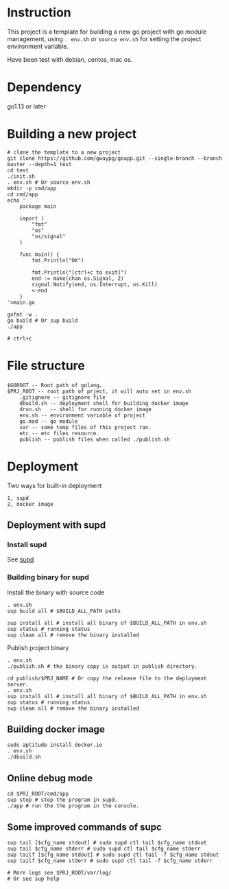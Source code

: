 
# Instruction

This project is a template for building a new go project with go module management, using `. env.sh` or `source env.sh` for setting the project environment variable.

Have been test with debian, centos, mac os.

# Dependency
go1.13 or later

# Building a new project
``` text
# clone the template to a new project
git clone https://github.com/gwaypg/goapp.git --single-branch --branch master --depth=1 test
cd test
./init.sh  
. env.sh # Or source env.sh
mkdir -p cmd/app
cd cmd/app
echo '
    package main
    
    import (
    	"fmt"
    	"os"
    	"os/signal"
    )
    
    func main() {
    	fmt.Println("OK")
    
    	fmt.Println("[ctrl+c to exit]")
    	end := make(chan os.Signal, 2)
    	signal.Notify(end, os.Interrupt, os.Kill)
    	<-end
    }
'>main.go

gofmt -w .
go build # Or sup build
./app

# ctrl+c
```
    
# File structure
``` text
$GOROOT -- Root path of golang。
$PRJ_ROOT -- root path of prject, it will auto set in env.sh
    .gitignore -- gitignore file
    dbuild.sh -- deployment shell for building docker image
    drun.sh   -- shell for running docker image 
    env.sh -- environment variable of project
    go.mod -- go module
    var -- some temp files of this project ran.
    etc -- etc files resource. 
    publish -- publish files when called ./publish.sh
```

# Deployment 

Two ways for built-in deployment
```
1, supd
2, docker image 
```

## Deployment with supd
### Install supd
See [supd](https://github.com/gwaypg/supd)

### Building binary for supd

Install the binary with source code
```shell
. env.sh
sup build all # $BUILD_ALL_PATH paths

sup install all # install all binary of $BUILD_ALL_PATH in env.sh
sup status # running status
sup clean all # remove the binary installed
```

Publish project binary
```
. env.sh
./publish.sh # the binary copy is output in publish directory.

cd publish/$PRJ_NAME # Or copy the release file to the deployment server.
. env.sh
sup install all # install all binary of $BUILD_ALL_PATH in env.sh 
sup status # running status
sup clean all # remove the binary installed
```

## Building docker image
```shell
sudo aptitude install docker.io
. env.sh
./dbuild.sh
```

## Online debug mode
```shell
cd $PRJ_ROOT/cmd/app
sup stop # stop the program in supd.
./app # run the the program in the console.
```

## Some improved commands of supc
```text
sup tail [$cfg_name stdout] # sudo supd ctl tail $cfg_name stdout
sup tail $cfg_name stderr # sudo supd ctl tail $cfg_name stderr
sup tailf [$cfg_name stdout] # sudo supd ctl tail -f $cfg_name stdout
sup tailf $cfg_name stderr # sudo supd ctl tail -f $cfg_name stderr

# More logs see $PRJ_ROOT/var/log/ 
# Or see sup help
```
